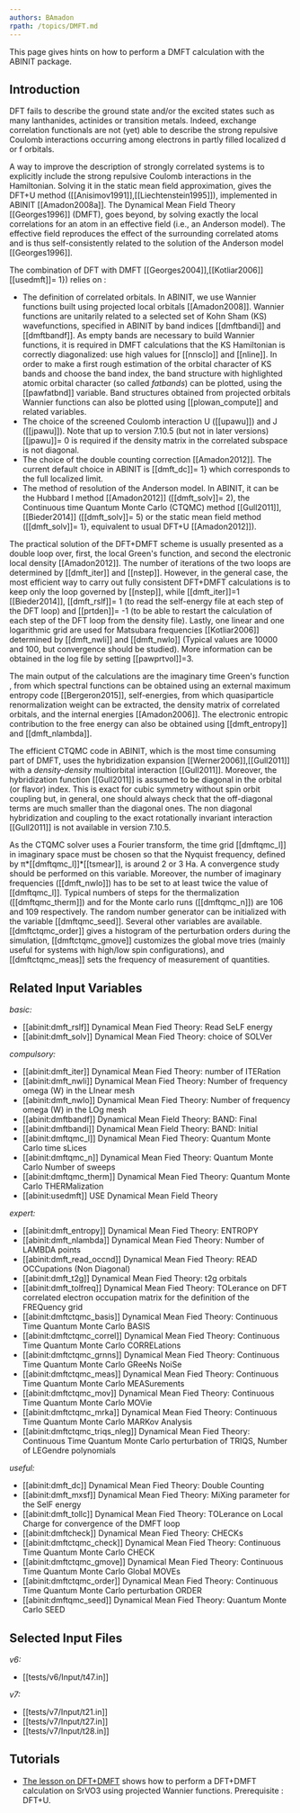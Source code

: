 ```yaml
---
authors: BAmadon
rpath: /topics/DMFT.md
---
```

<!--
This file is automatically generated by mksite.py. All changes will be lost.
Change the input yaml files or the python code
-->

This page gives hints on how to perform a DMFT calculation with the ABINIT package.

## Introduction

DFT fails to describe the ground state and/or the excited states such as many
lanthanides, actinides or transition metals. Indeed, exchange correlation
functionals are not (yet) able to describe the strong repulsive Coulomb
interactions occurring among electrons in partly filled localized d or f
orbitals.

A way to improve the description of strongly correlated systems is to
explicitly include the strong repulsive Coulomb interactions in the
Hamiltonian. Solving it in the static mean field approximation, gives the
DFT+U method ([[Anisimov1991]],[[Liechtenstein1995]]), implemented in ABINIT
[[Amadon2008a]]. The Dynamical Mean Field Theory [[Georges1996]] (DMFT), goes
beyond, by solving exactly the local correlations for an atom in an effective
field (i.e., an Anderson model). The effective field reproduces the effect of
the surrounding correlated atoms and is thus self-consistently related to the
solution of the Anderson model [[Georges1996]].

The combination of DFT with DMFT [[Georges2004]],[[Kotliar2006]] [[usedmft]]=
1}) relies on :

* The definition of correlated orbitals. In ABINIT, we use Wannier functions built using projected local orbitals [[Amadon2008]]. Wannier functions are unitarily related to a selected set of Kohn Sham (KS) wavefunctions, specified in ABINIT by band indices [[dmftbandi]] and [[dmftbandf]]. As empty bands are necessary to build Wannier functions, it is required in DMFT calculations that the KS Hamiltonian is correctly diagonalized: use high values for [[nnsclo]] and [[nline]]. In order to make a first rough estimation of the orbital character of KS bands and choose the band index, the band structure with highlighted atomic orbital character (so called _fatbands_) can be plotted, using the [[pawfatbnd]] variable. Band structures obtained from projected orbitals Wannier functions can also be plotted using [[plowan_compute]] and related variables. 
* The choice of the screened Coulomb interaction U ([[upawu]]) and J ([[jpawu]]). Note that up to version 7.10.5 (but not in later versions) [[jpawu]]= 0 is required if the density matrix in the correlated subspace is not diagonal.
* The choice of the double counting correction [[Amadon2012]]. The current default choice in ABINIT is [[dmft_dc]]= 1} which corresponds to the full localized limit.
* The method of resolution of the Anderson model. In ABINIT, it can be the Hubbard I method [[Amadon2012]] ([[dmft_solv]]= 2), the Continuous time Quantum Monte Carlo (CTQMC) method [[Gull2011]],[[Bieder2014]] ([[dmft_solv]]= 5) or the static mean field method ([[dmft_solv]]= 1}, equivalent to usual DFT+U [[Amadon2012]]).

The practical solution of the DFT+DMFT scheme is usually presented as a double
loop over, first, the local Green's function, and second the electronic local
density [[Amadon2012]]. The number of iterations of the two loops are
determined by [[dmft_iter]] and [[nstep]]. However, in the general case, the
most efficient way to carry out fully consistent DFT+DMFT calculations is to
keep only the loop governed by [[nstep]], while [[dmft_iter]]=1
[[Bieder2014]], [[dmft_rslf]]= 1 (to read the self-energy file at each step of
the DFT loop) and [[prtden]]= -1 (to be able to restart the calculation of
each step of the DFT loop from the density file). Lastly, one linear and one
logarithmic grid are used for Matsubara frequencies [[Kotliar2006]] determined
by [[dmft_nwli]] and [[dmft_nwlo]] (Typical values are 10000 and 100, but
convergence should be studied). More information can be obtained in the log
file by setting [[pawprtvol]]=3.

The main output of the calculations are the imaginary time Green's function ,
from which spectral functions can be obtained using an external maximum
entropy code [[Bergeron2015]], self-energies, from which quasiparticle
renormalization weight can be extracted, the density matrix of correlated
orbitals, and the internal energies [[Amadon2006]]. The electronic entropic
contribution to the free energy can also be obtained using [[dmft_entropy]]
and [[dmft_nlambda]].

The efficient CTQMC code in ABINIT, which is the most time consuming part of
DMFT, uses the hybridization expansion [[Werner2006]],[[Gull2011]] with a
_density-density_ multiorbital interaction [[Gull2011]]. Moreover, the
hybridization function [[Gull2011]] is assumed to be diagonal in the orbital
(or flavor) index. This is exact for cubic symmetry without spin orbit
coupling but, in general, one should always check that the off-diagonal terms
are much smaller than the diagonal ones. The non diagonal hybridization and
coupling to the exact rotationally invariant interaction [[Gull2011]] is not
available in version 7.10.5.

As the CTQMC solver uses a Fourier transform, the time grid [[dmftqmc_l]] in
imaginary space must be chosen so that the Nyquist frequency, defined by
π*[[dmftqmc_l]]*[[tsmear]], is around 2 or 3 Ha. A convergence study should be
performed on this variable. Moreover, the number of imaginary frequencies
([[dmft_nwlo]]) has to be set to at least twice the value of [[dmftqmc_l]].
Typical numbers of steps for the thermalization ([[dmftqmc_therm]]) and for
the Monte carlo runs ([[dmftqmc_n]]) are 106 and 109 respectively. The random
number generator can be initialized with the variable [[dmftqmc_seed]].
Several other variables are available. [[dmftctqmc_order]] gives a histogram
of the perturbation orders during the simulation, [[dmftctqmc_gmove]]
customizes the global move tries (mainly useful for systems with high/low spin
configurations), and [[dmftctqmc_meas]] sets the frequency of measurement of
quantities.



## Related Input Variables

*basic:*

- [[abinit:dmft_rslf]]  Dynamical Mean Fied Theory: Read SeLF energy
- [[abinit:dmft_solv]]  Dynamical Mean Fied Theory: choice of SOLVer
 
*compulsory:*

- [[abinit:dmft_iter]]  Dynamical Mean Fied Theory: number of ITERation
- [[abinit:dmft_nwli]]  Dynamical Mean Fied Theory: Number of frequency omega (W) in the LInear mesh
- [[abinit:dmft_nwlo]]  Dynamical Mean Fied Theory: Number of frequency omega (W) in the LOg mesh
- [[abinit:dmftbandf]]  Dynamical Mean Field Theory: BAND: Final
- [[abinit:dmftbandi]]  Dynamical Mean Field Theory: BAND: Initial
- [[abinit:dmftqmc_l]]  Dynamical Mean Fied Theory: Quantum Monte Carlo time sLices
- [[abinit:dmftqmc_n]]  Dynamical Mean Fied Theory: Quantum Monte Carlo Number of sweeps
- [[abinit:dmftqmc_therm]]  Dynamical Mean Fied Theory: Quantum Monte Carlo THERMalization
- [[abinit:usedmft]]  USE Dynamical Mean Field Theory
 
*expert:*

- [[abinit:dmft_entropy]]  Dynamical Mean Fied Theory: ENTROPY
- [[abinit:dmft_nlambda]]  Dynamical Mean Fied Theory: Number of LAMBDA points
- [[abinit:dmft_read_occnd]]  Dynamical Mean Fied Theory: READ OCCupations (Non Diagonal)
- [[abinit:dmft_t2g]]  Dynamical Mean Fied Theory: t2g orbitals
- [[abinit:dmft_tolfreq]]  Dynamical Mean Fied Theory: TOLerance on DFT correlated electron occupation matrix for the definition of the FREQuency grid
- [[abinit:dmftctqmc_basis]]  Dynamical Mean Fied Theory: Continuous Time Quantum Monte Carlo BASIS
- [[abinit:dmftctqmc_correl]]  Dynamical Mean Fied Theory: Continuous Time Quantum Monte Carlo CORRELations
- [[abinit:dmftctqmc_grnns]]  Dynamical Mean Fied Theory: Continuous Time Quantum Monte Carlo GReeNs NoiSe
- [[abinit:dmftctqmc_meas]]  Dynamical Mean Fied Theory: Continuous Time Quantum Monte Carlo MEASurements
- [[abinit:dmftctqmc_mov]]  Dynamical Mean Fied Theory: Continuous Time Quantum Monte Carlo MOVie
- [[abinit:dmftctqmc_mrka]]  Dynamical Mean Fied Theory: Continuous Time Quantum Monte Carlo MARKov Analysis
- [[abinit:dmftctqmc_triqs_nleg]]  Dynamical Mean Fied Theory: Continuous Time Quantum Monte Carlo perturbation of TRIQS, Number of LEGendre polynomials
 
*useful:*

- [[abinit:dmft_dc]]  Dynamical Mean Fied Theory: Double Counting
- [[abinit:dmft_mxsf]]  Dynamical Mean Fied Theory: MiXing parameter for the SelF energy
- [[abinit:dmft_tollc]]  Dynamical Mean Fied Theory: TOLerance on Local Charge for convergence of the DMFT loop
- [[abinit:dmftcheck]]  Dynamical Mean Fied Theory: CHECKs
- [[abinit:dmftctqmc_check]]  Dynamical Mean Fied Theory: Continuous Time Quantum Monte Carlo CHECK
- [[abinit:dmftctqmc_gmove]]  Dynamical Mean Fied Theory: Continuous Time Quantum Monte Carlo Global MOVEs
- [[abinit:dmftctqmc_order]]  Dynamical Mean Fied Theory: Continuous Time Quantum Monte Carlo perturbation ORDER
- [[abinit:dmftqmc_seed]]  Dynamical Mean Fied Theory: Quantum Monte Carlo SEED
 

## Selected Input Files

*v6:*

- [[tests/v6/Input/t47.in]]
 
*v7:*

- [[tests/v7/Input/t21.in]]
- [[tests/v7/Input/t27.in]]
- [[tests/v7/Input/t28.in]]
 

## Tutorials

* [The lesson on DFT+DMFT](../../tutorial/generated_files/lesson_dmft.html) shows how to perform a DFT+DMFT calculation on SrVO3 using projected Wannier functions. Prerequisite : DFT+U.

